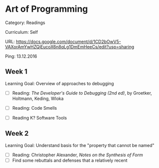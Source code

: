 # Art of Programming

Category: Readings

Curriculum: Self

URL: https://docs.google.com/document/d/1CD2bOwV5-VAXorAmYwHZQjEucoX6n8qLg1DmEmHeeCs/edit?usp=sharing

Ping: 13.12.2016

## Week 1

Learning Goal: Overview of approaches to debugging

- [ ] Reading: _The Developer's Guide to Debugging (2nd ed)_, by Groetker, Holtmann, Keding, Wloka
- [ ] Reading: Code Smells
- [ ] Reading K? Software Tools


## Week 2

Learning Goal: Understand basis for the "property that cannot be named"

- [ ] Reading: Christopher Alexander, _Notes on the Synthesis of Form_
- [ ] Find some rebuttals and defenses that a relatively recent
